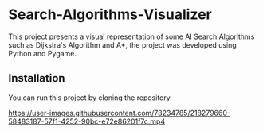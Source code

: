 # Search-Algorithms-Visualizer
This project presents a visual representation of some AI Search Algorithms such as Dijkstra's Algorithm and A*, the project was developed using Python and Pygame.

## Installation
You can run this project by cloning the repository


https://user-images.githubusercontent.com/78234785/218279660-58483187-57f1-4252-90bc-e72e86201f7c.mp4

